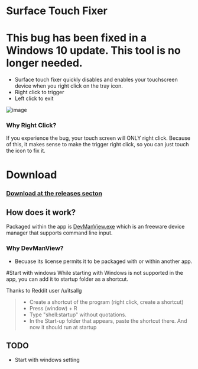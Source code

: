 # Surface Touch Fixer

# This bug has been fixed in a Windows 10 update. This tool is no longer needed.

 - Surface touch fixer quickly disables and enables your touchscreen device when you right click on the tray icon. 
 - Right click to trigger
 - Left click to exit

![image](http://imgur.com/0zkFZUv.png)
### Why Right Click?
If you experience the bug, your touch screen will ONLY right click. Because of this, it makes sense to make the trigger right click, so you can just touch the icon to fix it. 
 
# Download
### [Download at the releases secton](https://github.com/gh123man/Surface-Touch-Fixer/releases)
 
 
## How does it work?
Packaged within the app is [DevManView.exe](http://www.nirsoft.net/utils/device_manager_view.html) which is an freeware device manager that supports command line input. 
### Why DevManView?
- Becuase its license permits it to be packaged with or within another app.

#Start with windows
 While starting with Windows is not supported in the app, you can add it to startup folder as a shortcut. 

Thanks to Reddit user /u/itsallg
> - Create a shortcut of the program (right click, create a shortcut)
> - Press (window) + R
> - Type "shell:startup" without quotations.
> - In the Start-up folder that appears, paste the shortcut there. And now it should run at startup 

## TODO
- Start with windows setting
